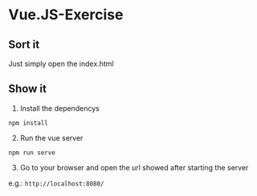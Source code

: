 # Vue.JS-Exercise

## Sort it

Just simply open the index.html

## Show it

1. Install the dependencys
```
npm install
```

2. Run the vue server
```
npm run serve
```

3. Go to your browser and open the url showed  after starting the server

e.g.: ```http://localhost:8080/```
